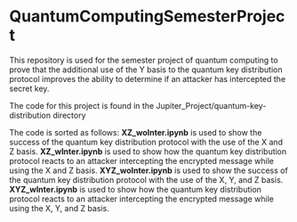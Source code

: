 # QuantumComputingSemesterProject
This repository is used for the semester project of quantum computing to prove that the additional use of the Y basis to the quantum key distribution protocol improves the ability to determine if an attacker has intercepted the secret key.

The code for this project is found in the Jupiter_Project/quantum-key-distribution directory

The code is sorted as follows:
**XZ_woInter.ipynb** is used to show the success of the quantum key distribution protocol with the use of the X and Z basis.
**XZ_wInter.ipynb** is used to show how the quantum key distribution protocol reacts to an attacker intercepting the encrypted message while using the X and Z basis.
**XYZ_woInter.ipynb** is used to show the success of the quantum key distribution protocol with the use of the X, Y, and Z basis.
**XYZ_wInter.ipynb** is used to show how the quantum key distribution protocol reacts to an attacker intercepting the encrypted message while using the X, Y, and Z basis.

